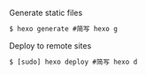 Generate static files
```js
$ hexo generate #简写 hexo g
```
Deploy to remote sites
```js
$ [sudo] hexo deploy #简写 hexo d
```